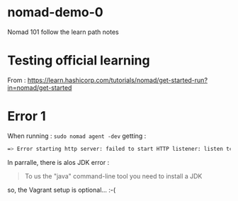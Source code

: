 # nomad-demo-0
Nomad 101 follow the learn path notes

# Testing official learning 

From : https://learn.hashicorp.com/tutorials/nomad/get-started-run?in=nomad/get-started

# Error 1 

When running :  `sudo nomad agent -dev` getting :

```bash
=> Error starting http server: failed to start HTTP listener: listen tcp 127.0.0.1:4646: bind: address already in use
```

In parralle, there is alos JDK error : 

> To us the "java" command-line tool you need to install a JDK

so, the Vagrant setup is optional... :-( 
